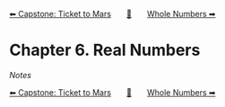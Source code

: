 [⬅ Capstone: Ticket to Mars][previous-chapter]&nbsp;&nbsp;&nbsp;&nbsp;&nbsp;&nbsp;&nbsp;[🏡][readme]&nbsp;&nbsp;&nbsp;&nbsp;&nbsp;&nbsp;&nbsp;[Whole Numbers ➡][upcoming-chapter]

# Chapter 6. Real Numbers

_Notes_

[⬅ Capstone: Ticket to Mars][previous-chapter]&nbsp;&nbsp;&nbsp;&nbsp;&nbsp;&nbsp;&nbsp;[🏡][readme]&nbsp;&nbsp;&nbsp;&nbsp;&nbsp;&nbsp;&nbsp;[Whole Numbers ➡][upcoming-chapter]

[readme]: README.md
[previous-chapter]: ch05-capstone-ticket-to-mars.md
[upcoming-chapter]: ch07-whole-numbers.md